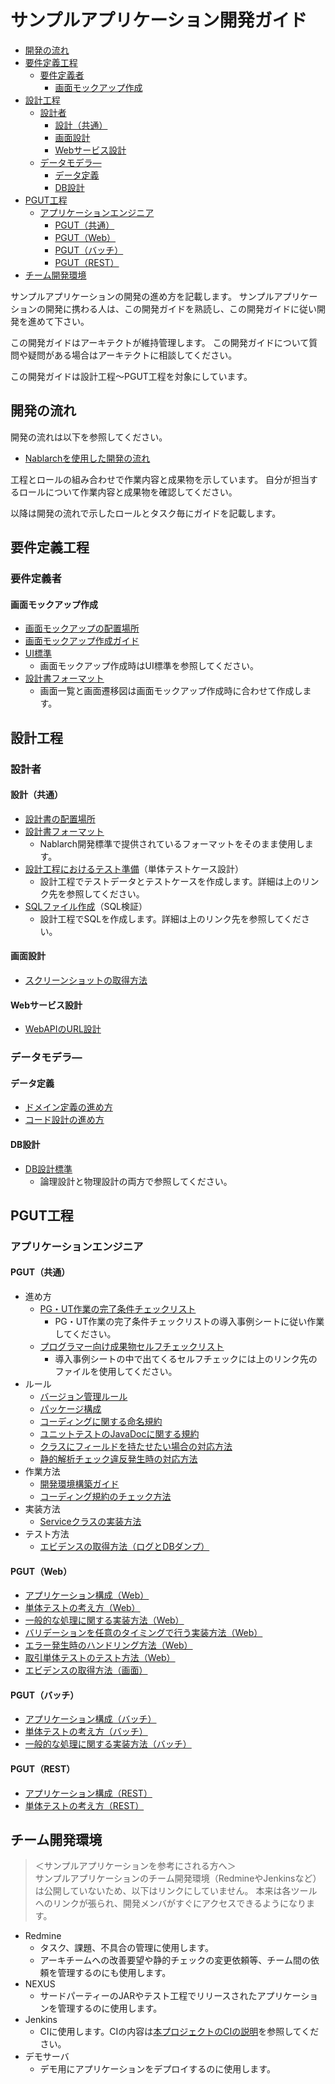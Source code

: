 # サンプルアプリケーション開発ガイド

- [開発の流れ](#開発の流れ)
- [要件定義工程](#要件定義工程)
  - [要件定義者](#要件定義者)
    - [画面モックアップ作成](#画面モックアップ作成)
- [設計工程](#設計工程)
  - [設計者](#設計者)
    - [設計（共通）](#設計（共通）)
    - [画面設計](#画面設計)
    - [Webサービス設計](#Webサービス設計)
  - [データモデラ―](#データモデラ―)
    - [データ定義](#データ定義)
    - [DB設計](#DB設計)
- [PGUT工程](#PGUT工程)
  - [アプリケーションエンジニア](#アプリケーションエンジニア)
    - [PGUT（共通）](#PGUT（共通）)
    - [PGUT（Web）](#PGUT（Web）)
    - [PGUT（バッチ）](#PGUT（バッチ）)
    - [PGUT（REST）](#PGUT（REST）)
- [チーム開発環境](#チーム開発環境)

サンプルアプリケーションの開発の進め方を記載します。
サンプルアプリケーションの開発に携わる人は、この開発ガイドを熟読し、この開発ガイドに従い開発を進めて下さい。

この開発ガイドはアーキテクトが維持管理します。
この開発ガイドについて質問や疑問がある場合はアーキテクトに相談してください。

この開発ガイドは設計工程～PGUT工程を対象にしています。

## 開発の流れ

開発の流れは以下を参照してください。

- [Nablarchを使用した開発の流れ](../設計書/Nablarchを使用した開発の流れ.xlsx)

工程とロールの組み合わせで作業内容と成果物を示しています。
自分が担当するロールについて作業内容と成果物を確認してください。

以降は開発の流れで示したロールとタスク毎にガイドを記載します。

## 要件定義工程

### 要件定義者

#### 画面モックアップ作成

- [画面モックアップの配置場所](../設計書/010_要件定義/020_画面モックアップ)
- [画面モックアップ作成ガイド](要件定義工程/画面モックアップ作成ガイド.md)
- [UI標準](../設計書/020_方式設計/020_開発標準/010_設計標準)
  - 画面モックアップ作成時はUI標準を参照してください。
- [設計書フォーマット](https://github.com/nablarch-development-standards/nablarch-development-standards/tree/master/030_%E8%A8%AD%E8%A8%88%E3%83%89%E3%82%AD%E3%83%A5%E3%83%A1%E3%83%B3%E3%83%88/010_%E3%83%95%E3%82%A9%E3%83%BC%E3%83%9E%E3%83%83%E3%83%88)
  - 画面一覧と画面遷移図は画面モックアップ作成時に合わせて作成します。

## 設計工程

### 設計者

#### 設計（共通）

- [設計書の配置場所](../設計書/030_アプリ設計)
- [設計書フォーマット](https://github.com/nablarch-development-standards/nablarch-development-standards/tree/master/030_%E8%A8%AD%E8%A8%88%E3%83%89%E3%82%AD%E3%83%A5%E3%83%A1%E3%83%B3%E3%83%88/010_%E3%83%95%E3%82%A9%E3%83%BC%E3%83%9E%E3%83%83%E3%83%88)
  - Nablarch開発標準で提供されているフォーマットをそのまま使用します。
- [設計工程におけるテスト準備](設計工程/設計工程におけるテスト準備.md)（単体テストケース設計）
  - 設計工程でテストデータとテストケースを作成します。詳細は上のリンク先を参照してください。
- [SQLファイル作成](設計工程/SQLファイル作成.md)（SQL検証）
  - 設計工程でSQLを作成します。詳細は上のリンク先を参照してください。

#### 画面設計

- [スクリーンショットの取得方法](設計工程/スクリーンショットの取得方法.md)

#### Webサービス設計

- [WebAPIのURL設計](設計工程/WebAPIのURL設計.md)

### データモデラ―

#### データ定義

- [ドメイン定義の進め方](設計工程/ドメイン定義の進め方.md)
- [コード設計の進め方](設計工程/コード設計の進め方.md)

#### DB設計

- [DB設計標準](../設計書/020_方式設計/020_開発標準/010_設計標準)
  - 論理設計と物理設計の両方で参照してください。

## PGUT工程

### アプリケーションエンジニア

#### PGUT（共通）

- 進め方
  - [PG・UT作業の完了条件チェックリスト](PGUT工程/checklist/PG・UT作業の完了条件チェックリスト.xlsx)
    - PG・UT作業の完了条件チェックリストの導入事例シートに従い作業してください。
  - [プログラマー向け成果物セルフチェックリスト](PGUT工程/checklist/プログラマー向け成果物セルフチェックリスト.xlsx)
    - 導入事例シートの中で出てくるセルフチェックには上のリンク先のファイルを使用してください。
- ルール
  - [バージョン管理ルール](PGUT工程/バージョン管理ルール.md)
  - [パッケージ構成](PGUT工程/pg/パッケージ構成.md)
  - [コーディングに関する命名規約](PGUT工程/pg/コーディングに関する命名規約.md)
  - [ユニットテストのJavaDocに関する規約](PGUT工程/ut/ユニットテストのJavaDocに関する規約.md)
  - [クラスにフィールドを持たせたい場合の対応方法](PGUT工程/pg/クラスにフィールドを持たせたい場合の対応方法.md)
  - [静的解析チェック違反発生時の対応方法](PGUT工程/pg/静的解析チェック違反発生時の対応方法.md)
- 作業方法
  - [開発環境構築ガイド](PGUT工程/開発環境構築ガイド.md)
  - [コーディング規約のチェック方法](PGUT工程/pg/コーディング規約のチェック方法.md)
- 実装方法
  - [Serviceクラスの実装方法](PGUT工程/pg/Serviceクラスの実装方法.md)
- テスト方法
  - [エビデンスの取得方法（ログとDBダンプ）](PGUT工程/ut/エビデンスの取得方法（ログとDBダンプ）.md)

#### PGUT（Web）
- [アプリケーション構成（Web）](設計工程/アプリケーション構成（Web）.md)
- [単体テストの考え方（Web）](PGUT工程/ut/単体テストの考え方（Web）.md)
- [一般的な処理に関する実装方法（Web）](PGUT工程/pg/一般的な処理に関する実装方法（Web）.md)
- [バリデーションを任意のタイミングで行う実装方法（Web）](PGUT工程/pg/バリデーションを任意のタイミングで行う実装方法（Web）.md)
- [エラー発生時のハンドリング方法（Web）](PGUT工程/pg/エラー発生時のハンドリング方法（Web）.md)
- [取引単体テストのテスト方法（Web）](PGUT工程/ut/取引単体テストのテスト方法（Web）.md) 
- [エビデンスの取得方法（画面）](PGUT工程/ut/エビデンスの取得方法（画面）.md)

#### PGUT（バッチ）
- [アプリケーション構成（バッチ）](設計工程/アプリケーション構成（バッチ）.md)
- [単体テストの考え方（バッチ）](PGUT工程/ut/単体テストの考え方（バッチ）.md)
- [一般的な処理に関する実装方法（バッチ）](PGUT工程/pg/一般的な処理に関する実装方法（バッチ）.md)

#### PGUT（REST）
- [アプリケーション構成（REST）](設計工程/アプリケーション構成（REST）.md)
- [単体テストの考え方（REST）](PGUT工程/ut/単体テストの考え方（REST）.md)

## チーム開発環境

> ＜サンプルアプリケーションを参考にされる方へ＞  
> サンプルアプリケーションのチーム開発環境（RedmineやJenkinsなど）は公開していないため、以下はリンクにしていません。
> 本来は各ツールへのリンクが張られ、開発メンバがすぐにアクセスできるようになります。

- Redmine
  - タスク、課題、不具合の管理に使用します。
  - アーキチームへの改善要望や静的チェックの変更依頼等、チーム間の依頼を管理するのにも使用します。
- NEXUS
  - サードパーティーのJARやテスト工程でリリースされたアプリケーションを管理するのに使用します。
- Jenkins
  - CIに使用します。CIの内容は[本プロジェクトのCIの説明](開発環境/本プロジェクトのCIの説明.md)を参照してください。
- デモサーバ
  - デモ用にアプリケーションをデプロイするのに使用します。
